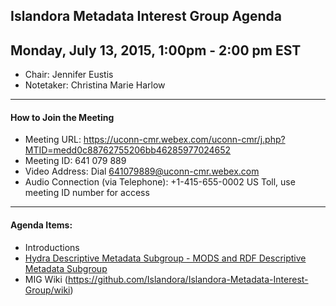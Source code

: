 ## Islandora Metadata Interest Group Agenda
Monday, July 13, 2015, 1:00pm - 2:00 pm EST
---
* Chair: Jennifer Eustis
* Notetaker: Christina Marie Harlow  
---

#### How to Join the Meeting  
* Meeting URL: https://uconn-cmr.webex.com/uconn-cmr/j.php?MTID=medd0c88762755206bb46285977024652
* Meeting ID: 641 079 889
* Video Address: Dial 641079889@uconn-cmr.webex.com
* Audio Connection (via Telephone): +1-415-655-0002 US Toll, use meeting ID number for access

---

#### Agenda Items:

* Introductions
* [Hydra Descriptive Metadata Subgroup - MODS and RDF Descriptive Metadata Subgroup](https://wiki.duraspace.org/display/hydra/MODS+and+RDF+Descriptive+Metadata+Subgroup)
* MIG Wiki (https://github.com/Islandora/Islandora-Metadata-Interest-Group/wiki)
